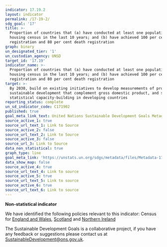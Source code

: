 ```yaml
---
indicator: 17.19.2
layout: indicator
permalink: /17-19-2/
sdg_goal: '17'
title: >-
  Proportion of countries that (a) have conducted at least one population and
  housing census in the last 10 years; and (b) have achieved 100 per cent birth
  registration and 80 per cent death registration
graph: binary
un_designated_tier: '1'
un_custodian_agency: UNSD
target_id: '17.19'
indicator_name: >-
  Proportion of countries that (a) have conducted at least one population and
  housing census in the last 10 years; and (b) have achieved 100 per cent birth
  registration and 80 per cent death registration
target: >-
  By 2030, build on existing initiatives to develop measurements of progress on
  sustainable development that complement gross domestic product, and support
  statistical capacity-building in developing countries
reporting_status: complete
un_sd_indicator_code: C171902
published: true
goal_meta_link_text: United Nations Sustainable Development Goals Metadata (pdf 468kB)
source_active_1: true
source_url_text_1: Link to Source
source_active_2: false
source_url_text_2: Link to Source
source_active_3: false
source_url_3: Link to Source
data_non_statistical: true
graph_type: line
goal_meta_link: 'https://unstats.un.org/sdgs/metadata/files/Metadata-17-19-02a.pdf'
data_show_map: false
source_active_4: true
source_url_text_4: Link to source
source_active_5: true
source_url_text_5: Link to source
source_active_6: true
source_url_text_6: Link to source
---
```

**Non-statistical indicator**

We have identified the following policies relevant to this indicator: Census for [England and Wales](https://www.ons.gov.uk/census), [Scotland](http://www.scotlandscensus.gov.uk/) and [Northern Ireland](https://www.nisra.gov.uk/statistics/census)

The Sustainable Development Goals is a collaborative project, if you have any feedback or suggestions please contact us at <SustainableDevelopment@ons.gov.uk>.